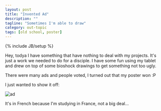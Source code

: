 ```yaml
---
layout: post
title: "Invented Ad"
description: ""
tagline: "Sometimes I'm able to draw"
category: out-topic
tags: [old school, poster]
---
```

{% include JB/setup %}

Hey, todya I have something that have nothing to deal with my projects. It's just a work we needed to do for a disciple. I have some fun using my tablet and drew on top of some bioshock drawings to get something not too ugly.

There were many ads and people voted, I turned out that my poster won :P

I just wanted to show it off:

![ad]({{site.url}}/img/posts/poster.jpg)

It's in French because I'm studying in France, not a big deal...

